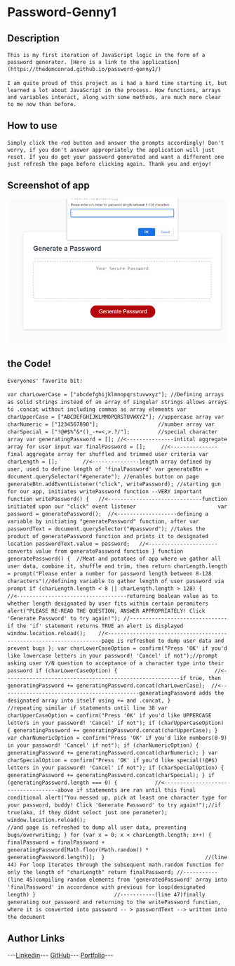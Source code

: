 # Password-Genny1

## Description

    This is my first iteration of JavaScript logic in the form of a password generator. [Here is a link to the application](https://thedomconrad.github.io/password-genny1/)
    
    I am quite proud of this project as i had a hard time starting it, but learned a lot about JavaScript in the process. How functions, arrays and variables interact, along with some methods, are much more clear to me now than before.

## How to use

    Simply click the red button and answer the prompts accordingly! Don't worry, if you don't answer appropriately the application will just reset. If you do get your password generated and want a different one just refresh the page before clicking again. Thank you and enjoy!

## Screenshot of app

![screenshot](./assets/password-genny1.png)

## the Code!
    Everyones' favorite bit:
``
var charLowerCase = ["abcdefghijklmnopqrstuvwxyz"]; //Defining arrays as solid strings instead of an array of singular strings allows arrays to .concat without including commas as array elements
var charUpperCase = ["ABCDEFGHIJKLMMOPQRSTUVWXYZ"]; //uppercase array
var charNumeric = ["1234567890"];                   //number array
var charSpecial = ["!@#$%^&*()_-+=<,>.?/"];         //special character array
var generatingPassword = []; //<---------------intital aggregate array for user input
var finalPassword = [];     //<---------------final aggregate array for shuffled and trimmed user criteria
var charLength = [];        //<---------------length array defined by user, used to define length of 'finalPassword'
var generateBtn = document.querySelector("#generate"); //enables button on page
generateBtn.addEventListener("click", writePassword); //starting gun for our app, initiates writePassword function --VERY important
function writePassword() {   //<------------------------------function initiated upon our "click" event listener                         
    var password = generatePassword();  //<-------------------defining a variable by initiating "generatePassword" function, after
    var passwordText = document.querySelector("#password"); //takes the product of generatePassword function and prints it to designated location
    passwordText.value = password;   //<----------------------converts value from generatePassword function
}
function generatePassword() {  //Meat and potatoes of app where we gather all user data, combine it, shuffle and trim, then return
    charLength.length = prompt("Please enter a number for password length between 8-128 characters")//defining variable to gather length of user password via prompt
    if (charLength.length < 8 || charLength.length > 128) {     //<-----------------------------------returning boolean value as to whether length designated by user fits within certain peramiters
        alert("PLEASE RE-READ THE QUESTION, ANSWER APPROPRIATELY! Click 'Generate Password' to try again!"); //-------------------------------if the 'if' statement returns TRUE an alert is displayed
        window.location.reload();    //<--------------------------------------------------------------------page is refreshed to dump user data and prevent bugs
    };
    var charLowerCaseOption = confirm("Press 'OK' if you'd like lowercase letters in your password! 'Cancel' if not");//prompt asking user Y/N question to acceptance of a character type into their password
    if (charLowerCaseOption) {                               //<--------------------------------------------------------if true, then
        generatingPassword += generatingPassword.concat(charLowerCase);  //<--------------------------------------------generatingPassword adds the designated array into itself using += and .concat,
    }                                                                                                                 //repeating similar if statements until line 38
    var charUpperCaseOption = confirm("Press 'OK' if you'd like UPPERCASE letters in your password! 'Cancel' if not");
    if (charUpperCaseOption) {
        generatingPassword += generatingPassword.concat(charUpperCase);
    }
    var charNumericOption = confirm("Press 'OK' if you'd like numbers(0-9) in your password! 'Cancel' if not");
    if (charNumericOption) {
        generatingPassword += generatingPassword.concat(charNumeric);
    }
    var charSpecialOption = confirm("Press 'OK' if you'd like special(!@#$) letters in your password! 'Cancel' if not");
    if (charSpecialOption) {
        generatingPassword += generatingPassword.concat(charSpecial);
    }
    if (generatingPassword.length === 0) {            //<------------------------------------above if statements are ran until this final conditional
        alert("You messed up, pick at least one character type for your password, buddy! Click 'Generate Password' to try again!");//if true(aka, if they didnt select just one perameter);
        window.location.reload();                                                                                                 //and page is refreshed to dump all user data, preventing bugs/overwriting;
    }
    for (var x = 0; x < charLength.length; x++) {                                   
        finalPassword = finalPassword + generatingPassword[Math.floor(Math.random() * generatingPassword.length)]; 
    }                                //(line 44) For loop iterates through the subsequent math.random function for only the length of "charLength"
    return finalPassword; //-----------(line 45)compiling random elements from 'generatedPassword' array into 'finalPassword' in accordance with previous for loop(designated length)
}                         //-----------(line 47)finally generating our password and returning to the writePassword function, where it is converted into password -- > passwordText --> written into the document
``

## Author Links
---[Linkedin](https://www.linkedin.com/in/dominic-conradson-76638b172/)---
[GitHub](https://github.com/theDomConrad/)---
[Portfolio](https://thedomconrad.github.io/Dominic-Conradson-Portfolio/)---